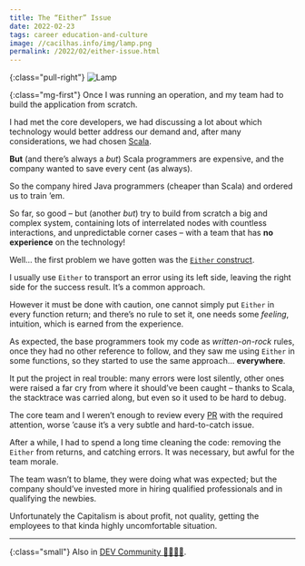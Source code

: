```yaml
---
title: The “Either” Issue
date: 2022-02-23
tags: career education-and-culture
image: //cacilhas.info/img/lamp.png
permalink: /2022/02/either-issue.html
---
```


[dev.to]: https://dev.to/cacilhas/the-either-issue-3j53
[Either]: https://www.scala-lang.org/api/current/scala/util/Either.html
[scala]: https://scala-lang.org/

{:class="pull-right"} <img src="{{{ image }}}" alt="Lamp"/>

{:class="mg-first"} Once I was running an operation, and my team had to build
the application from scratch.

I had met the core developers, we had discussing a lot about which technology
would better address our demand and, after many considerations, we had chosen
[Scala][scala].

**But** (and there’s always a *but*) Scala programmers are expensive, and the
company wanted to save every cent (as always).

So the company hired Java programmers (cheaper than Scala) and ordered us to
train ’em.

So far, so good – but (another *but*) try to build from scratch a big and
complex system, containing lots of interrelated nodes with countless
interactions, and unpredictable corner cases – with a team that has
**no experience** on the technology!

Well… the first problem we have gotten was the [`Either` construct][Either].

I usually use `Either` to transport an error using its left side, leaving the
right side for the success result. It’s a common approach.

However it must be done with caution, one cannot simply put `Either` in every
function return; and there’s no rule to set it, one needs some *feeling*,
intuition, which is earned from the experience.

As expected, the base programmers took my code as *written-on-rock* rules, once
they had no other reference to follow, and they saw me using `Either` in some
functions, so they started to use the same approach… **everywhere**.

It put the project in real trouble: many errors were lost silently, other ones
were raised a far cry from where it should’ve been caught – thanks to Scala, the
stacktrace was carried along, but even so it used to be hard to debug.

The core team and I weren’t enough to review every
<u title="Pull Request">PR</u> with the required attention, worse ’cause it’s a
very subtle and hard-to-catch issue.

After a while, I had to spend a long time cleaning the code: removing the
`Either` from returns, and catching errors. It was necessary, but awful for the
team morale.

The team wasn’t to blame, they were doing what was expected; but the company
should’ve invested more in hiring qualified professionals and in qualifying the
newbies.

Unfortunately the Capitalism is about profit, not quality, getting the employees
to that kinda highly uncomfortable situation.

-----

{:class="small"} Also in [DEV Community 👩‍💻👨‍💻][dev.to].